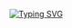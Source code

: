 [![Typing SVG](https://readme-typing-svg.demolab.com?font=Fredoka+One&pause=250&color=F7E834&center=true&width=435&lines=snoopy+doopy+woopy+;elloo+%3A)
](https://git.io/typing-svg)
